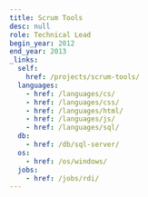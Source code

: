 ```yaml
---
title: Scrum Tools
desc: null
role: Technical Lead
begin_year: 2012
end_year: 2013
_links:
  self:
    href: /projects/scrum-tools/
  languages:
    - href: /languages/cs/
    - href: /languages/css/
    - href: /languages/html/
    - href: /languages/js/
    - href: /languages/sql/
  db:
    - href: /db/sql-server/
  os:
    - href: /os/windows/
  jobs:
    - href: /jobs/rdi/
---
```


